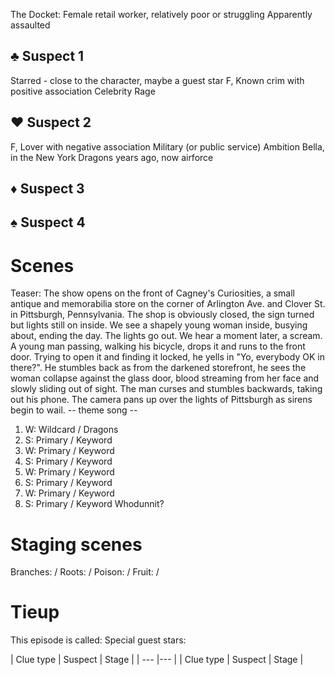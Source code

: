 The Docket:
Female retail worker, relatively poor or struggling
Apparently assaulted

## ♣ Suspect 1
Starred - close to the character, maybe a guest star
F, Known crim with positive association
Celebrity
Rage
## ♥ Suspect 2
F, Lover with negative association
Military (or public service)
Ambition
Bella, in the New York Dragons years ago, now airforce
## ♦ Suspect 3
## ♠ Suspect 4

# Scenes
Teaser: The show opens on the front of Cagney's Curiosities, a small antique and memorabilia store on the corner of Arlington Ave. and Clover St. in Pittsburgh, Pennsylvania. The shop is obviously closed, the sign turned but lights still on inside. We see a shapely young woman inside, busying about, ending the day. The lights go out. We hear a moment later, a scream. A young man passing, walking his bicycle, drops it and runs to the front door. Trying to open it and finding it locked, he yells in "Yo, everybody OK in there?". He stumbles back as from the darkened storefront, he sees the woman collapse against the glass door, blood streaming from her face and slowly sliding out of sight. The man curses and stumbles backwards, taking out his phone. The camera pans up over the lights of Pittsburgh as sirens begin to wail.
-- theme song --
1. W: Wildcard / Dragons
2. S: Primary / Keyword
3. W: Primary / Keyword
4. S: Primary / Keyword
5. W: Primary / Keyword
6. S: Primary / Keyword
7. W: Primary / Keyword
8. S: Primary / Keyword
Whodunnit? 

# Staging scenes
Branches: /
Roots: /
Poison: /
Fruit: /

# Tieup
This episode is called: 
Special guest stars: 

| Clue type | Suspect | Stage |
| --- |--- |
| Clue type | Suspect | Stage |
